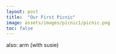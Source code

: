 ```yaml
---
layout: post
title:  "Our First Picnic"
image: assets/images/picnic1/picnic.png
toc: false
---
```

also: arm (with susie)




